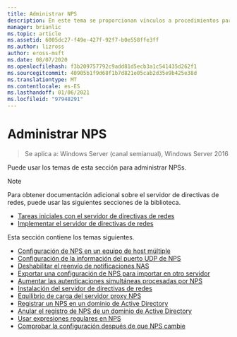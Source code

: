 ```yaml
---
title: Administrar NPS
description: En este tema se proporcionan vínculos a procedimientos para administrar NPSs en Windows Server 2016.
manager: brianlic
ms.topic: article
ms.assetid: 6005dc27-f49e-427f-92f7-b0e558ffe3ff
ms.author: lizross
author: eross-msft
ms.date: 08/07/2020
ms.openlocfilehash: f3b209757792c9add81d5ecb3a1c541435d262f1
ms.sourcegitcommit: 40905b1f9d68f1b7d821e05cab2d35e9b425e38d
ms.translationtype: MT
ms.contentlocale: es-ES
ms.lasthandoff: 01/06/2021
ms.locfileid: "97948291"
---
```

# <a name="manage-npss"></a>Administrar NPS

>Se aplica a: Windows Server (canal semianual), Windows Server 2016

Puede usar los temas de esta sección para administrar NPSs.

>[!NOTE]
>Para obtener documentación adicional sobre el servidor de directivas de redes, puede usar las siguientes secciones de la biblioteca.
>- [Tareas iniciales con el servidor de directivas de redes](nps-getstart-top.md)
>- [Implementar el servidor de directivas de redes](nps-deploy.md)

Esta sección contiene los temas siguientes.

- [Configuración de NPS en un equipo de host múltiple](nps-multihomed-configure.md)
- [Configuración de la información del puerto UDP de NPS](nps-udp-ports-configure.md)
- [Deshabilitar el reenvío de notificaciones NAS](nps-disable-nas-notifications.md)
- [Exportar una configuración de NPS para importar en otro servidor](nps-manage-export.md)
- [Aumentar las autenticaciones simultáneas procesadas por NPS](nps-concurrent-auth.md)
- [Instalación del servidor de directivas de redes](nps-manage-install.md)
- [Equilibrio de carga del servidor proxy NPS](nps-manage-proxy-lb.md)
- [Registrar un NPS en un dominio de Active Directory](nps-manage-register.md)
- [Anular el registro de NPS de un dominio de Active Directory](nps-manage-unregister.md)
- [Usar expresiones regulares en NPS](nps-crp-reg-expressions.md)
- [Comprobar la configuración después de que NPS cambie](nps-manage-verify.md)

